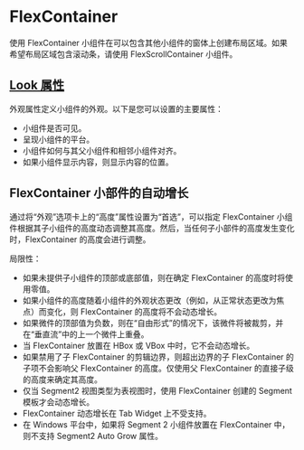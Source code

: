 # FlexContainer
使用 FlexContainer 小组件在可以包含其他小组件的窗体上创建布局区域。如果希望布局区域包含滚动条，请使用 FlexScrollContainer 小组件。

## [Look 属性](./LookProperties.md)
外观属性定义小组件的外观。以下是您可以设置的主要属性：
* 小组件是否可见。
* 呈现小组件的平台。
* 小组件如何与其父小组件和相邻小组件对齐。
* 如果小组件显示内容，则显示内容的位置。

## FlexContainer 小部件的自动增长
通过将“外观”选项卡上的“高度”属性设置为“首选”，可以指定 FlexContainer 小组件根据其子小组件的高度动态调整其高度。然后，当任何子小部件的高度发生变化时，FlexContainer 的高度会进行调整。

局限性：
* 如果未提供子小组件的顶部或底部值，则在确定 FlexContainer 的高度时将使用零值。
* 如果小组件的高度随着小组件的外观状态更改（例如，从正常状态更改为焦点）而变化，则 FlexContainer 的高度将不会动态增长。
* 如果微件的顶部值为负数，则在“自由形式”的情况下，该微件将被裁剪，并在“垂直流”中的上一个微件上重叠。
* 当 FlexContainer 放置在 HBox 或 VBox 中时，它不会动态增长。
* 如果禁用了子 FlexContainer 的剪辑边界，则超出边界的子 FlexContainer 的子项不会影响父 FlexContainer 的高度。仅使用父 FlexContainer 的直接子级的高度来确定其高度。
* 仅当 Segment2 视图类型为表视图时，使用 FlexContainer 创建的 Segment 模板才会动态增长。
* FlexContainer 动态增长在 Tab Widget 上不受支持。
* 在 Windows 平台中，如果将 Segment 2 小组件放置在 FlexContainer 中，则不支持 Segment2 Auto Grow 属性。